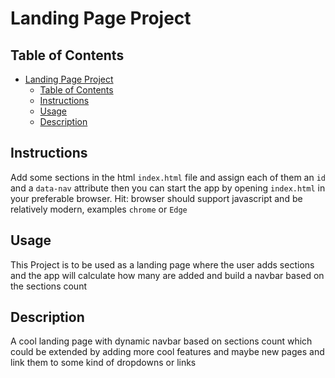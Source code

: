 # Landing Page Project

## Table of Contents

- [Landing Page Project](#landing-page-project)
  - [Table of Contents](#table-of-contents)
  - [Instructions](#instructions)
  - [Usage](#usage)
  - [Description](#description)


## Instructions

Add some sections in the html `index.html` file and assign each of them an `id` and a `data-nav` attribute
then you can start the app by opening `index.html` in your preferable browser.
Hit: browser should support javascript and be relatively modern, examples `chrome` or `Edge`

## Usage

This Project is to be used as a landing page where the user adds sections and the app will calculate
how many are added and build a navbar based on the sections count

## Description

A cool landing page with dynamic navbar based on sections count which could be extended by adding more
cool features and maybe new pages and link them to some kind of dropdowns or links